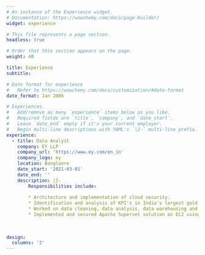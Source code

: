 ```yaml
---
# An instance of the Experience widget.
# Documentation: https://wowchemy.com/docs/page-builder/
widget: experience

# This file represents a page section.
headless: true

# Order that this section appears on the page.
weight: 40

title: Experience
subtitle:

# Date format for experience
#   Refer to https://wowchemy.com/docs/customization/#date-format
date_format: Jan 2006

# Experiences.
#   Add/remove as many `experience` items below as you like.
#   Required fields are `title`, `company`, and `date_start`.
#   Leave `date_end` empty if it's your current employer.
#   Begin multi-line descriptions with YAML's `|2-` multi-line prefix.
experience:
  - title: Data Analyst
    company: EY LLP
    company_url: 'https://www.ey.com/en_in'
    company_logo: ey
    location: Banglaore
    date_start: '2021-03-01'
    date_end: ''
    description: |2-
        Responsibilities include:
        
        * Architecture and implementation of cloud security.
        * Identification and analysis of KPI's in India's largest gold loan business.
        * Worked on data cleaning, data analysis, data warehousing and data modeling
        * Implemented and secured Apache Superset solution on EC2 using Docker.
        
  
     
design:
  columns: '2'
---
```


